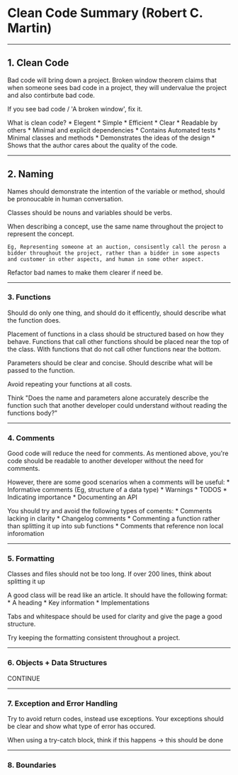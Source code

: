 # Clean Code Summary  (Robert C. Martin)

-------------------------------------------
## 1. Clean Code

Bad code will bring down a project. Broken window theorem claims that when someone sees bad code in a project, they will undervalue the project and also contirbute bad code. 

If you see bad code / 'A broken window', fix it.

What is clean code?
	* Elegent
	* Simple
	* Efficient 
	* Clear
	* Readable by others
	* Minimal and explicit dependencies
	* Contains Automated tests
	* Minimal classes and methods
	* Demonstrates the ideas of the design
	* Shows that the author cares about the quality of the code. 

---------------------------------------------

## 2. Naming

Names should demonstrate the intention of the variable or method, should be pronoucable in human conversation.

Classes should be nouns and variables should be verbs.

When describing a concept, use the same name throughout the project to represent the concept. 

	Eg, Representing someone at an auction, consisently call the perosn a bidder throughout the project, rather than a bidder in some aspects and customer in other aspects, and human in some other aspect.

Refactor bad names to make them clearer if need be.

---------------------------------------------
### 3. Functions

Should do only one thing, and should do it efficently, should describe what the function does.

Placement of functions in a class should be structured based on how they behave. Functions that call other functions should be placed near the top of the class. With functions that do not call other functions near the bottom.

Parameters should be clear and concise. Should describe what will be passed to the function.

Avoid repeating your functions at all costs. 

Think  "Does the name and parameters alone accurately
 describe the function such that another developer could understand without reading the functions body?"

-------------------------------------------

### 4. Comments

Good code will reduce the need for comments. As mentioned above, you're code should be readable to another developer without the need for comments.

However, there are some good scenarios when a comments will be useful:
	* Informative comments (Eg, structure of a data type)
	* Warnings
	* TODOS
	* Indicating importance
	* Documenting an API

You should try and avoid the following types of coments:
	* Comments lacking in clarity
	* Changelog comments
	* Commenting a function rather than splitting it up into sub functions
	* Comments that reference non local inforomation

--------------------------------------------------------------------

### 5. Formatting 

Classes and files should not be too long. If over 200 lines, think about splitting it up

A good class will be read like an article. It should have the following format:
	* A heading
	* Key information
	* Implementations

Tabs and whitespace should be used for clarity and give the page a good structure.

Try keeping the formatting consistent throughout a project.

-----------------------------------------------------------------

### 6. Objects + Data Structures 

CONTINUE

-----------------------------------------------------

### 7. Exception and Error Handling

Try to avoid return codes, instead use exceptions. Your exceptions should be clear and show what type of error has occured.

When using a try-catch block, think if this happens -> this should be done

---------------------------------------------------------

### 8. Boundaries


